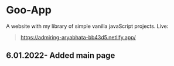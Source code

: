 # Goo-App
A website with my library of simple vanilla javaScript projects.
Live:
> https://admiring-aryabhata-bb43d5.netlify.app/
## 6.01.2022- Added main page
